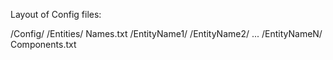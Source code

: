 ﻿Layout of Config files:

/Config/
	/Entities/
		Names.txt
		/EntityName1/
		/EntityName2/
		...
		/EntityNameN/
			Components.txt
